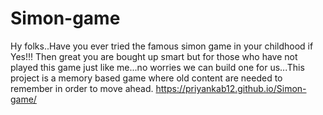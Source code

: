 # Simon-game
Hy folks..Have you ever tried the famous simon game in your childhood if Yes!!! Then great you are bought up smart but for those who have not played this game just like me...no worries we can build one for us...This project is a memory based game where old content are needed to remember in order to move ahead.
https://priyankab12.github.io/Simon-game/
